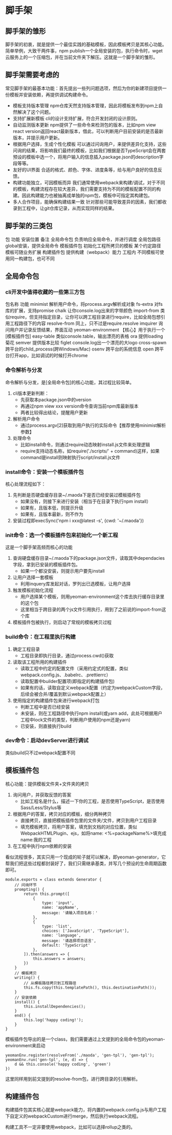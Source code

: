 # 脚手架

## 脚手架的雏形

脚手架的初衷，就是提供一个最佳实践的基础模板，因此模板拷贝是其核心功能。简单举例，大致干两件事，npm publish一个全局安装的包，执行命令时，wget云服务上的一个压缩包，并在当前文件夹下解压。这就是一个脚手架的雏形。

## 脚手架需要考虑的

常见脚手架的最基本功能：首先提出一些列问题选项，然后为你的新建项目提供一份模板并安装依赖，再提供调试构建命令。

* 模板支持版本管理
    npm仓库天然支持版本管理，因此将模板发布到npm上自然解决了这个问题。
* 支持扩展新模板
    cli的设计支持扩展，符合开发封闭的设计原则。
* 自动监测版本更新
    npm提供了一些命令来检测包的版本，比如npm view react version返回react最新版本，借此，可以判断用户目前安装的是否最新版本，并提示用户更新。
* 根据用户选择，生成个性化模板
    可以通过问询用户，来提供差异化支持，这些问询的结果，将影响我们最终的模板，比如我们根据是否TypeScript会在两套预设的模板中选一个，将用户输入的信息插入package.json的description字段等等。
* 友好的UI界面
    合适的格式、颜色、字体、进度条等，给与用户良好的信息反馈。
* 构建功能独立，可因模板而异
    我们通常使用webpack来构建/调试，对于不同的模板，构建流程存在较大差异，我们需要支持为不同的模板配置不同的构建。因此构建能力也被抽离成单独的npm包，模板中可指定其构建包。
* 多人合作项目，能确保构建结果一致
    针对那些可能导致差异的因素，我们都收录到工程中，让git仓库记录，从而实现同样的结果。

## 脚手架的三类包

包              功能                        安装位置                    备注
全局命令包  负责响应全局命令，并进行调度         全局包路径          global安装，提供全局命令
模板插件包  初始化工程所拷贝的模板             某个约定路径             模板可随业务扩展
构建插件包  提供构建（webpack）能力             工程内         不同模板可使用同一构建包，也可不同

## 全局命令包

### cli开发中值得收藏的一些第三方包

包名称          功能
minimist    解析用户命令，将process.argv解析成对象
fs-extra    对fs库的扩展，支持promise
chalk       让你console.log出来的字带颜色
import-from 类似require，但支持指定目录，让你可以跨工程目录进行require，比如全局包想引用工程路径下的内容
resolve-from    同上，只不过是require.resolve
imquirer    询问用户并记录反馈结果，界面互动
yeoman-environment  【核心】用于执行一个[模板插件包]
easy-table  类似console.table，输出漂亮的表格
ora         提供loading菊花
semver      提供版本比较
figlet      console.log出一个漂亮的大logo
cross-spawn 跨平台的child_process(跨Windows/Mac)
osenv       跨平台的系统信息
open        跨平台打开app，比如调试的时候打开chrome

### 命令解析与分发

命令解析与分发，是[全局命令包]的核心功能，其过程比较简单。

1. cli版本更新判断：
    * 先获取本package.json中的version
    * 再通过npm view xxx version命令查询当前npm库最新版本
    * 两者比较得出结论，提醒用户更新
2. 解析用户命令
    * 通过process.argv[2]获取到用户执行的实际命令【推荐使用minimist解析参数】
3. 处理命令
    * 比如install命令，则通过require动态映射install.js文件来处理逻辑
    * require支持动态名称，如require('./scripts/' + command)这样，如果command是install则映射执行script/install.js文件

### install命令：安装一个模板插件包

核心处理流程如下：

1. 先判断是否硬盘缓存目录~/.maoda下是否已经安装过模板插件包
    * 如果没有，则接下来进行安装（相当于在目录下执行npm install）
    * 如果有，且版本低，则提示升级
    * 如果有，且版本最新，则不作为
2. 安装过程即execSync('npm i xxx@latest -s', {cwd: '~/.maoda'})

### init命令：选一个模板插件包来初始化一个新工程

这是一个脚手架高频而核心的功能

1. 查询硬盘缓存目录~/.maoda下的package.json文件，读取其中dependacies字段，拿到已安装的模板插件包。
    * 如果一个都没安装，则提示用户要先install
2. 让用户选择一套模板
    * 利用inquery库发起对话，罗列出已选模板，让用户选择
3. 触发模板初始化流程
    * 用户选择某个模板，则用yeoman-environment这个库去执行缓存目录里的这个包
    * 这里相当于跨目录的两个js文件引用执行，用到了之前说的import-from这个库
4. 模板插件包被执行，则启动了常规的模板拷贝过程

### build命令：在工程里执行构建

1. 确定工程目录
    * 工程目录即执行目录，通过process.cwd()获取
2. 读取该工程所用的构建插件
    * 读取工程中约定的配置文件（采用约定式的配置，类似webpack.config.js、.babelrc、.prettierrc）
    * 读取配置中builder配置项(即指定的构建插件包)
    * 如果有的话，读取自定义webpack配置（约定为webpackCustom字段，后续会被合并/覆盖到默认webpack配置上）
3. 使用指定的构建插件包来进行webpack打包
    * 判断工程中是否已经安装
    * 未安装，则在工程路径中执行npm install(或yarn add，此处可根据用户工程中lock文件的类型，判断用户使用的npm还是yarn)
    * 已安装，则直接执行build

### dev命令：启动devServer进行调试

类似build只不过webpack配置不同

## 模板插件包

核心功能：提供模板文件夹+文件夹的拷贝

1. 询问用户，并获取反馈的答案
    * 比如工程名是什么，描述一下你的工程，是否使用TypeScript，是否使用Sass/Less/Stylus等
2. 根据用户的答案，拷贝对应的模板，细分两种拷贝
    * 直接拷贝，直接把模板插件包里的文件夹/文件，拷贝到用户工程目录
    * 填充模板拷贝，将用户答案，填充到文档的对应位置，类似WebpackHTMLPlugin、ejs，如将name: <%=packageName%>填充成name:我的工程
3. 在工程中执行npm依赖的安装

看似流程很多，其实只用一个现成的轮子就可以解决，即yeoman-generator，它帮我们把这些过程都封装好了，我们只需继承基类，并写几个预设的生命周期函数即可。
```
module.exports = class extends Generator {
    // 问询环节
    prompting() {
        return this.prompt([
            {
                type: 'input',
                name: 'appName',
                message: '请输入项目名称：'
            },
            {
                type: 'list',
                choices: ['JavaScript', 'TypeScript'],
                name: 'language',
                message: '请选择项目语言',
                default: 'TypeScript'
            },
        ]).then(answers => {
            this.answers = answers;
        })
    }
    // 模板拷贝
    writing() {
        // 从模板路径拷贝到工程路径
        this.fs.copy(this.templatePath(), this.destinationPath());
    }
    // 安装依赖
    install() {
        this.installDependencies();
    }
    end() {
        this.log('happy coding!');
    }
}
```

模板插件包导出的是一个class，我们需要通过上文提到的全局命令包的yeoman-environment来启动
```
yeomanEnv.register(resolveFrom('./maoda', 'gen-tpl'), 'gen-tpl');
yeomanEnv.run('gen-tpl', (e, d) => {
    d && this.console('happy coding', 'green')
})
```

这里同样用到前文提到的resolve-from包，进行跨目录的引用解析。

## 构建插件包

构建插件包其实核心就是webpack能力，将内置的webpack.config.js与用户工程下自定义的webpackCustom进行merge，然后执行webpack流程。

构建工具不一定非要使用webpack，比如可以选择rollup之类的。
